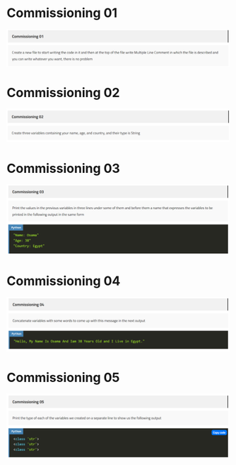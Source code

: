 # Commissioning 01
![Commissioning 01](https://github.com/GeorgeHanyMilad/ElZero-Tasks-With-Python/blob/master/Python%20Task%20About%20Introduction%20And%20Variables/Images/Commissioning%2001.png?raw=true)
<br>

# Commissioning 02
![Commissioning 02](https://github.com/GeorgeHanyMilad/ElZero-Tasks-With-Python/blob/master/Python%20Task%20About%20Introduction%20And%20Variables/Images/Commissioning%2002.png?raw=true)
<br>

# Commissioning 03
![Commissioning 03](https://github.com/GeorgeHanyMilad/ElZero-Tasks-With-Python/blob/master/Python%20Task%20About%20Introduction%20And%20Variables/Images/Commissioning%2003.png?raw=true)
<br>

# Commissioning 04
![Commissioning 04](https://github.com/GeorgeHanyMilad/ElZero-Tasks-With-Python/blob/master/Python%20Task%20About%20Introduction%20And%20Variables/Images/Commissioning%2004.png?raw=true)
<br>

# Commissioning 05
![Commissioning 05](https://github.com/GeorgeHanyMilad/ElZero-Tasks-With-Python/blob/master/Python%20Task%20About%20Introduction%20And%20Variables/Images/Commissioning%2005.png?raw=true)